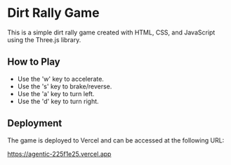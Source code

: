 # Dirt Rally Game

This is a simple dirt rally game created with HTML, CSS, and JavaScript using the Three.js library.

## How to Play

- Use the 'w' key to accelerate.
- Use the 's' key to brake/reverse.
- Use the 'a' key to turn left.
- Use the 'd' key to turn right.

## Deployment

The game is deployed to Vercel and can be accessed at the following URL:

https://agentic-225f1e25.vercel.app
